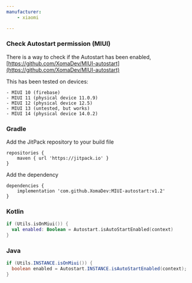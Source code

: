 ```yaml
---
manufacturer: 
    - xiaomi

---
```



### Check Autostart permission (MIUI)

There is a way to check if the Autostart has been enabled,
<br>
[https://github.com/XomaDev/MIUI-autostart](https://github.com/XomaDev/MIUI-autostart)


This has been tested on devices:

    - MIUI 10 (firebase)
    - MIUI 11 (physical device 11.0.9)
    - MIUI 12 (physical device 12.5)
    - MIUI 13 (untested, but works)
    - MIUI 14 (physical device 14.0.2)

### Gradle

Add the JitPack repository to your build file

```
repositories {
    maven { url 'https://jitpack.io' }
}
```

Add the dependency

```
dependencies {
    implementation 'com.github.XomaDev:MIUI-autostart:v1.2'
}
```

### Kotlin

```kotlin
if (Utils.isOnMiui()) {
  val enabled: Boolean = Autostart.isAutoStartEnabled(context)
}
```

### Java

```java
if (Utils.INSTANCE.isOnMiui()) {
  boolean enabled = Autostart.INSTANCE.isAutoStartEnabled(context);
}
```
